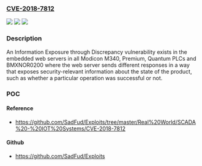 ### [CVE-2018-7812](https://cve.mitre.org/cgi-bin/cvename.cgi?name=CVE-2018-7812)
![](https://img.shields.io/static/v1?label=Product&message=Embedded%20Web%20Servers%20in%20all%20Modicon%20M340%2C%20Premium%2C%20Quantum%20PLCs%20and%20BMXNOR0200&color=blue)
![](https://img.shields.io/static/v1?label=Version&message=Embedded%20Web%20Servers%20in%20all%20Modicon%20M340%2C%20Premium%2C%20Quantum%20PLCs%20and%20BMXNOR0200%20&color=brightgreen)
![](https://img.shields.io/static/v1?label=Vulnerability&message=Information%20Exposure%20Through%20Discrepancy&color=brightgreen)

### Description

An Information Exposure through Discrepancy vulnerability exists in the embedded web servers in all Modicon M340, Premium, Quantum PLCs and BMXNOR0200 where the web server sends different responses in a way that exposes security-relevant information about the state of the product, such as whether a particular operation was successful or not.

### POC

#### Reference
- https://github.com/SadFud/Exploits/tree/master/Real%20World/SCADA%20-%20IOT%20Systems/CVE-2018-7812

#### Github
- https://github.com/SadFud/Exploits

